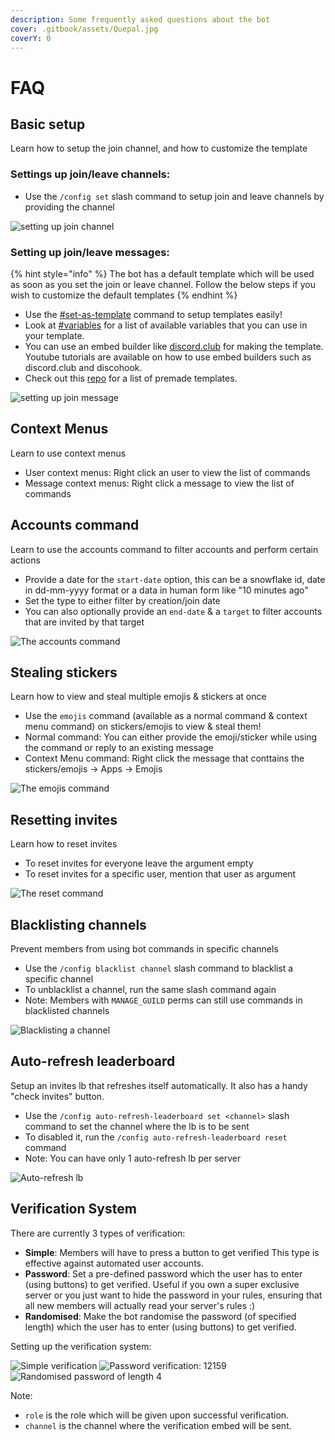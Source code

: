 ```yaml
---
description: Some frequently asked questions about the bot
cover: .gitbook/assets/Quepal.jpg
coverY: 0
---
```


# FAQ

## Basic setup

Learn how to setup the join channel, and how to customize the template  

### Settings up join/leave channels:  
* Use the `/config set` slash command to setup join and leave channels by providing the channel

![setting up join channel](https://i.imgur.com/kWe5qjX.gif)  

### Setting up join/leave messages:  

{% hint style="info" %}
The bot has a default template which will be used as soon as you set the join or leave channel. Follow the below steps if you wish to customize the default templates
{% endhint %}  

* Use the [#set-as-template](commands/config.md#set-as-template "mention") command to setup templates easily!
* Look at [#variables](commands/config.md#variables "mention") for a list of available variables that you can use in your template.
* You can use an embed builder like [discord.club](https://discord.club/dashboard) for making the template. Youtube tutorials are available on how to use embed builders such as discord.club and discohook.
* Check out this [repo](https://github.com/Siris01/invite-management-templates) for a list of premade templates.

![setting up join message](https://i.imgur.com/NydLETl.gif)

## Context Menus

Learn to use context menus

* User context menus: Right click an user to view the list of commands
* Message context menus: Right click a message to view the list of commands

## Accounts command

Learn to use the accounts command to filter accounts and perform certain actions

* Provide a date for the `start-date` option, this can be a snowflake id, date in dd-mm-yyyy format or a data in human form like "10 minutes ago"
* Set the type to either filter by creation/join date
* You can also optionally provide an `end-date` & a `target` to filter accounts that are invited by that target

![The accounts command](https://i.imgur.com/AV6ygSE.gif)

## Stealing stickers

Learn how to view and steal multiple emojis & stickers at once

* Use the `emojis` command (available as a normal command & context menu command) on stickers/emojis to view & steal them!
* Normal command: You can either provide the emoji/sticker while using the command or reply to an existing message
* Context Menu command: Right click the message that conttains the stickers/emojis -> Apps -> Emojis

![The emojis command](https://i.imgur.com/ZGbHMS2.gif)

## Resetting invites

Learn how to reset invites

* To reset invites for everyone leave the argument empty
* To reset invites for a specific user, mention that user as argument

![The reset command](https://i.imgur.com/g9Eom1k.gif)

## Blacklisting channels

Prevent members from using bot commands in specific channels

* Use the `/config blacklist channel` slash command to blacklist a specific channel
* To unblacklist a channel, run the same slash command again
* Note: Members with `MANAGE_GUILD` perms can still use commands in blacklisted channels

![Blacklisting a channel](https://i.imgur.com/BJu2VOB.gif)

## Auto-refresh leaderboard

Setup an invites lb that refreshes itself automatically. It also has a handy "check invites" button.

* Use the `/config auto-refresh-leaderboard set <channel>` slash command to set the channel where the lb is to be sent
* To disabled it, run the `/config auto-refresh-leaderboard reset` command
* Note: You can have only 1 auto-refresh lb per server

![Auto-refresh lb](https://i.imgur.com/ufCR3O7.gif)

## Verification System

There are currently 3 types of verification:

* **Simple**: Members will have to press a button to get verified This type is effective against automated user accounts.
* **Password**: Set a pre-defined password which the user has to enter (using buttons) to get verified. Useful if you own a super exclusive server or you just want to hide the password in your rules, ensuring that all new members will actually read your server's rules :)
* **Randomised**: Make the bot randomise the password (of specified length) which the user has to enter (using buttons) to get verified.

Setting up the verification system:

![Simple verification](https://i.imgur.com/9UK9igo.png) ![Password verification: 12159](https://i.imgur.com/9OT6UKr.png) ![Randomised password of length 4](https://i.imgur.com/mRGJmt4.png)

Note:

* `role` is the role which will be given upon successful verification.
* `channel` is the channel where the verification embed will be sent.
